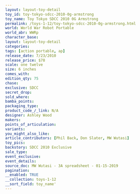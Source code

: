 ```yaml
---
layout: layout-toy-detail 
toy_id: toy-tokyo-sdcc-2010-0g-armstrong
toy_name: Toy Tokyo SDCC 2010 0G Armstrong
permalink: /toys-1-12/toy-tokyo-sdcc-2010-0g-armstrong.html
world: World War Robot Portable
world_abr: WWRp
character_base: 
layout: layout-toy-detail
categories: 
tags: [action portable, ap] 
release_date: 7/23/2010
release_price: $78 
scale: one twelve
size: 6 inches
comes_with: 
edition_qty: 75
chase: 
exclusive: SDCC
secret_drop: 
sold_where: 
bamba_points: 
packaging_type: 
product_code_/_link: N/A
designer: Ashley Wood
makers: 
points_of_articulation: 
variants: 
you_might_also_like: 
article_contributors: [Phil Back, Don Slater, MW Wutasi]
toy_pics: 
backstory: SDCC 2010 Exclusive
sale_type: 
event_exclusive: 
event_details: 
source_doc: MW Wutasi - 3A spreadsheet - 01-15-2019
pagination: 
__enabled: TRUE
__collection: toys-1-12
__sort_field: toy_name'
---
```

